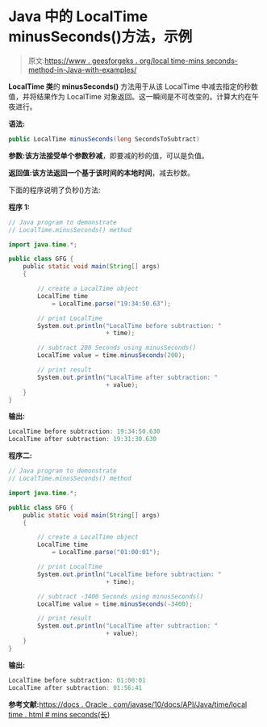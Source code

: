 # Java 中的 LocalTime minusSeconds()方法，示例

> 原文:[https://www . geesforgeks . org/local time-mins seconds-method-in-Java-with-examples/](https://www.geeksforgeeks.org/localtime-minusseconds-method-in-java-with-examples/)

**LocalTime 类**的 **minusSeconds()** 方法用于从该 LocalTime 中减去指定的秒数值，并将结果作为 LocalTime 对象返回。这一瞬间是不可改变的。计算大约在午夜进行。

**语法:**

```java
public LocalTime minusSeconds(long SecondsToSubtract)

```

**参数:**该方法接受单个参数**秒减**，即要减的秒的值，可以是负值。

**返回值:**该方法返回一个基于该时间的**本地时间**，减去秒数。

下面的程序说明了负秒()方法:

**程序 1:**

```java
// Java program to demonstrate
// LocalTime.minusSeconds() method

import java.time.*;

public class GFG {
    public static void main(String[] args)
    {

        // create a LocalTime object
        LocalTime time
            = LocalTime.parse("19:34:50.63");

        // print LocalTime
        System.out.println("LocalTime before subtraction: "
                           + time);

        // subtract 200 Seconds using minusSeconds()
        LocalTime value = time.minusSeconds(200);

        // print result
        System.out.println("LocalTime after subtraction: "
                           + value);
    }
}
```

**输出:**

```java
LocalTime before subtraction: 19:34:50.630
LocalTime after subtraction: 19:31:30.630

```

**程序二:**

```java
// Java program to demonstrate
// LocalTime.minusSeconds() method

import java.time.*;

public class GFG {
    public static void main(String[] args)
    {

        // create a LocalTime object
        LocalTime time
            = LocalTime.parse("01:00:01");

        // print LocalTime
        System.out.println("LocalTime before subtraction: "
                           + time);

        // subtract -3400 Seconds using minusSeconds()
        LocalTime value = time.minusSeconds(-3400);

        // print result
        System.out.println("LocalTime after subtraction: "
                           + value);
    }
}
```

**输出:**

```java
LocalTime before subtraction: 01:00:01
LocalTime after subtraction: 01:56:41

```

**参考文献:**[https://docs . Oracle . com/javase/10/docs/API/Java/time/local time . html # mins seconds(长)](https://docs.oracle.com/javase/10/docs/api/java/time/LocalTime.html#minusSeconds(long))